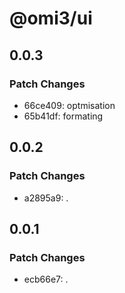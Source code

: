 # @omi3/ui

## 0.0.3

### Patch Changes

- 66ce409: optmisation
- 65b41df: formating

## 0.0.2

### Patch Changes

- a2895a9: .

## 0.0.1

### Patch Changes

- ecb66e7: .

